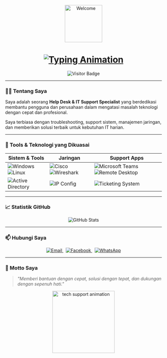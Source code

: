 <p align="center">
  <img src="https://i.postimg.cc/C5bkRykT/cd4d1f97-0c7d-481d-92b4-fa44575b09d5.png" width="120" alt="Welcome"/>
</p>

<h1 align="center">
  <a href="https://github.com/Mas-ayips">
    <img src="https://readme-typing-svg.demolab.com?font=Fira+Code&size=28&duration=4000&pause=1000&color=F7AB00&center=true&vCenter=true&width=600&lines=Halo,+Saya+Mas-Ayips!;Help+Desk+%26+IT+Support+Professional;Siap+Membantu+dan+Memberi+Solusi+Teknologi" alt="Typing Animation"/>
  </a>
</h1>

<p align="center">
  <img src="https://visitor-badge.glitch.me/badge?page_id=Mas-ayips.Mas-ayips&left_color=0D0D0D&right_color=F7AB00" alt="Visitor Badge" />
</p>

---

### 👨‍💻 Tentang Saya

Saya adalah seorang **Help Desk & IT Support Specialist** yang berdedikasi membantu pengguna dan perusahaan dalam mengatasi masalah teknologi dengan cepat dan profesional.

Saya terbiasa dengan troubleshooting, support sistem, manajemen jaringan, dan memberikan solusi terbaik untuk kebutuhan IT harian.

---

### 🧰 Tools & Teknologi yang Dikuasai

| Sistem & Tools | Jaringan | Support Apps |
|----------------|----------|--------------|
| ![Windows](https://img.shields.io/badge/Windows-0078D6?style=for-the-badge&logo=windows&logoColor=white) ![Linux](https://img.shields.io/badge/Linux-FCC624?style=for-the-badge&logo=linux&logoColor=black) | ![Cisco](https://img.shields.io/badge/Cisco-1BA0D7?style=for-the-badge&logo=cisco&logoColor=white) ![Wireshark](https://img.shields.io/badge/Wireshark-1679A7?style=for-the-badge&logo=wireshark&logoColor=white) | ![Microsoft Teams](https://img.shields.io/badge/MS%20Teams-6264A7?style=for-the-badge&logo=microsoft-teams&logoColor=white) ![Remote Desktop](https://img.shields.io/badge/Remote%20Desktop-0078D4?style=for-the-badge&logo=windows&logoColor=white) |
| ![Active Directory](https://img.shields.io/badge/Active%20Directory-3A3A3A?style=for-the-badge&logo=microsoft&logoColor=white) | ![IP Config](https://img.shields.io/badge/IP%20Configuration-blue?style=for-the-badge) | ![Ticketing System](https://img.shields.io/badge/Ticketing%20System-green?style=for-the-badge) |

---

### 📈 Statistik GitHub

<p align="center">
  <img src="https://github-readme-stats.vercel.app/api?username=Mas-ayips&show_icons=true&theme=radical" alt="GitHub Stats" />
</p>

---

### 📫 Hubungi Saya

<p align="center">
  <a href="mailto:Karawista01@gmail.com target="_blank">
    <img alt="Email" src="https://img.shields.io/badge/Email-D14836?style=for-the-badge&logo=gmail&logoColor=white"/>
  </a>
  &nbsp;
  <a href="https://linkedin.com/in/mas-ayips" target="_blank">
    <img alt="Facebook" src="https://www.facebook.com/share/18zhM52ExT/"/>
  </a>
  &nbsp;
  <a href="https://wa.me/6285766795914" target="_blank">
    <img alt="WhatsApp" src="https://img.shields.io/badge/WhatsApp-25D366?style=for-the-badge&logo=whatsapp&logoColor=white"/>
  </a>
</p>

---

### 🔧 Motto Saya

> *"Memberi bantuan dengan cepat, solusi dengan tepat, dan dukungan dengan sepenuh hati."*

<p align="center">
  <img src="https://media.giphy.com/media/f3iwJFOVOwuy7K6FFw/giphy.gif" width="200" alt="tech support animation"/>
</p>
